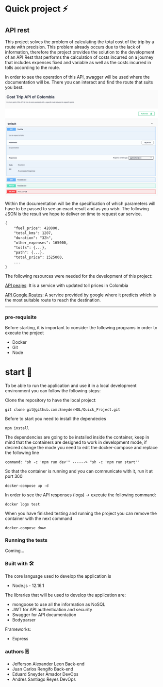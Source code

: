 # Quick project ⚡️
## API rest

This project solves the problem of calculating the total cost of the trip by a route with precision.
This problem already occurs due to the lack of information, therefore the project provides the solution to the
development of an API Rest that performs the calculation of costs incurred on a journey that includes expenses
fixed and variable as well as the costs incurred in tolls according to the route.

In order to see the operation of this API, swagger will be used where the documentation will be. There you can
interact and find the route that suits you best.
![](img/docs.png)

Within the documentation will be the specification of which parameters will have to be passed to see
an exact result and as you wish. The following JSON is the result we hope to deliver on time
to request our service.
```
{
    "fuel_price": 420000,
    "total_kms": 1207,
    "duration": "32h",
    "other_expenses": 165000,
    "tolls": {...},
    "path": {...},
    "total_price": 1525000,
    ...
}
```

The following resources were needed for the development of this project:

[API peajes](https://api-tolls.herokuapp.com/api-docs): It is a service with updated toll prices
in Colombia


[API Google Routes](https://developers.google.com/maps): A service provided by google where it predicts
which is the most suitable route to reach the destination.

---

### pre-requisite
Before starting, it is important to consider the following programs in order to execute the project
  - Docker
  - Git
  - Node


# start 🚀
To be able to run the application and use it in a local development environment you can follow
the following steps:

Clone the repository to have the local project:
```
git clone git@github.com:SneyderHOL/Quick_Project.git
```
Before to start you need to install the dependecies
```
npm install
```

The dependencies are going to be installed inside the container, keep in mind that the containers
are designed to work in development mode, if desired change the mode you need to edit the
docker-compose and replace the following line
```
command: "sh -c 'npm run dev'" ------> "sh -c 'npm run start'"
```

So that the container is running and you can communicate with it, run it at port 300
```
docker-compose up -d
```

In order to see the API responses (logs) -> execute the following command:
```
docker logs test
```


When you have finished testing and running the project you can remove the container with the
next command
```
docker-compose down
```


### Running the tests
Coming...


### Built with 🛠️
The core language used to develop the application is
- Node.js - 12.16.1

The libraries that will be used to develop the application are:
- mongoose to use all the information as NoSQL
- JWT for API authentication and security
- Swagger for API documentation
- Bodyparser

Frameworks:
- Express


### authors 🗒
- Jefferson Alexander Leon Back-end
- Juan Carlos Rengifo Back-end
- Eduard Sneyder Amador DevOps
- Andres Santiago Reyes DevOps
